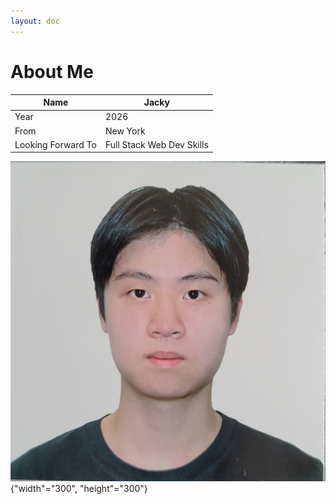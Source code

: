 ```yaml
---
layout: doc
---
```



<script setup>
  import { withBase } from 'vitepress';
</script>

# About Me

| Name | Jacky |
| --- | --- |
| Year | 2026 |
| From | New York |
| Looking Forward To | Full Stack Web Dev Skills |

![Image of Me](headshot.jpg){"width"="300", "height"="300"}